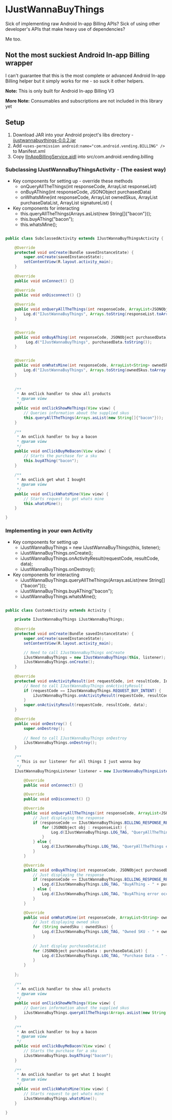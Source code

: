 # IJustWannaBuyThings
Sick of implementing raw Android In-app Billing APIs? Sick of using other developer's APIs that make heavy use of dependencies?

Me too.

## Not the most suckiest Android In-app Billing wrapper
I can't guarantee that this is the most complete or advanced Android In-app Billing helper but it simply works for me - so suck it other helpers.

<b>Note:</b> This is only built for Android In-app Billing V3

<b>More Note:</b> Consumables and subscriptions are not included in this library yet

## Setup

1. Download JAR into your Android project's libs directory - [ijustwannabuythings-0.0.2.jar](https://github.com/joshdholtz/IJustWannaBuyThings/raw/master/builds/ijustwannabuythings-0.0.2.jar)
2. Add `<uses-permission android:name="com.android.vending.BILLING" />` to Manifest.xml
3. Copy [IInAppBillingService.aidl](https://raw.github.com/joshdholtz/IJustWannaBuyThings/master/src/com/android/vending/billing/IInAppBillingService.aidl) into src/com.android.vending.billing

### Subclassing IJustWannaBuyThingsActivity - (The easiest way)

- Key components for setting up - override these methods
  - onQueryAllTheThings(int responseCode, ArrayList<JSONObject> responseList)
  - onBuyAThing(int responseCode, JSONObject purchasedData)
  - onWhatsMine(int responseCode, ArrayList<String> ownedSkus, ArrayList<JSONObject> purchaseDataList, ArrayList<String> signatureList) {
- Key components for interacting
  - this.queryAllTheThings(Arrays.asList(new String[]{"bacon"}));
  - this.buyAThing("bacon");
  - this.whatsMine();

````java

public class SubclassedActivity extends IJustWannaBuyThingsActivity {

	@Override
	protected void onCreate(Bundle savedInstanceState) {
		super.onCreate(savedInstanceState);
		setContentView(R.layout.activity_main);
	}
	
	@Override
	public void onConnect() {}

	@Override
	public void onDisconnect() {}
	
	@Override
	public void onQueryAllTheThings(int responseCode, ArrayList<JSONObject> responseList) {
		Log.d("IJustWannaBuyThings", Arrays.toString(responseList.toArray()));
	}


	@Override
	public void onBuyAThing(int responseCode, JSONObject purchasedData) {
		 Log.d("IJustWannaBuyThings", purchasedData.toString());
	}


	@Override
	public void onWhatsMine(int responseCode, ArrayList<String> ownedSkus, ArrayList<JSONObject> purchaseDataList, ArrayList<String> signatureList) {
		Log.d("IJustWannaBuyThings", Arrays.toString(ownedSkus.toArray()));
	}
	
	
	/**
	 * An onClick handler to show all products
	 * @param view
	 */
	public void onClickShowMeThings(View view) {
		// Queries information about the supplied skus
		this.queryAllTheThings(Arrays.asList(new String[]{"bacon"}));
	}
	
	/**
	 * An onClick handler to buy a bacon
	 * @param view
	 */
	public void onClickBuyMeBacon(View view) {
		// Starts the purchase for a sku
		this.buyAThing("bacon");
	}
	
	/**
	 * An onClick get what I bought
	 * @param view
	 */
	public void onClickWhatsMine(View view) {
		// Starts request to get whats mine
		this.whatsMine();
	}

}

````

### Implementing in your own Activity

- Key components for setting up
  - iJustWannaBuyThings = new IJustWannaBuyThings(this, listener);
  - iJustWannaBuyThings.onCreate();
  - iJustWannaBuyThings.onActivityResult(requestCode, resultCode, data);
  - iJustWannaBuyThings.onDestroy();
- Key components for interacting
  - iJustWannaBuyThings.queryAllTheThings(Arrays.asList(new String[]{"bacon"}));
  - iJustWannaBuyThings.buyAThing("bacon");
  - iJustWannaBuyThings.whatsMine();

````java

public class CustomActivity extends Activity {

	private IJustWannaBuyThings iJustWannaBuyThings;
	
	@Override
	protected void onCreate(Bundle savedInstanceState) {
		super.onCreate(savedInstanceState);
		setContentView(R.layout.activity_main);

		// Need to call IJustWannaBuyThings onCreate
		iJustWannaBuyThings = new IJustWannaBuyThings(this, listener);
		iJustWannaBuyThings.onCreate();
	}
	
	@Override
	protected void onActivityResult(int requestCode, int resultCode, Intent data) {
		// Need to call IJustWannaBuyThings onActivityResult
		if (requestCode == IJustWannaBuyThings.REQUEST_BUY_INTENT) {
			iJustWannaBuyThings.onActivityResult(requestCode, resultCode, data);
		}
		super.onActivityResult(requestCode, resultCode, data);
	}

	@Override
	public void onDestroy() {
		super.onDestroy();
		
		// Need to call IJustWannaBuyThings onDestroy
		iJustWannaBuyThings.onDestroy();
	}

	/**
	 * This is our listener for all things I just wanna buy
	 */
	IJustWannaBuyThingsListener listener = new IJustWannaBuyThingsListener() {

		@Override
		public void onConnect() {}

		@Override
		public void onDisconnect() {}

		@Override
		public void onQueryAllTheThings(int responseCode, ArrayList<JSONObject> responseList) {
			// Just displaying the response
			if (responseCode == IJustWannaBuyThings.BILLING_RESPONSE_RESULT_OK) {
				for (JSONObject obj : responseList) {
					Log.d(IJustWannaBuyThings.LOG_TAG, "QueryAllTheThings - " + obj.toString());
				}
			} else {
				Log.d(IJustWannaBuyThings.LOG_TAG, "QueryAllTheThings error occured - " + responseCode);
			}
		}

		@Override
		public void onBuyAThing(int responseCode, JSONObject purchasedData) {
			// Just displaying the response
			if (responseCode == IJustWannaBuyThings.BILLING_RESPONSE_RESULT_OK) {
				Log.d(IJustWannaBuyThings.LOG_TAG, "BuyAThing - " + purchasedData.toString());
			} else {
				Log.d(IJustWannaBuyThings.LOG_TAG, "BuyAThing error occured - " + responseCode);
			}
		}

		@Override
		public void onWhatsMine(int responseCode, ArrayList<String> ownedSkus, ArrayList<JSONObject> purchaseDataList, ArrayList<String> signatureList) {
			// Just displaying owned skus
			for (String ownedSku : ownedSkus) {
				Log.d(IJustWannaBuyThings.LOG_TAG, "Owned SKU - " + ownedSku);
			}
			
			// Just display purchaseDataList
			for (JSONObject purchaseData : purchaseDataList) {
				Log.d(IJustWannaBuyThings.LOG_TAG, "Purchase Data - " + purchaseData);
			}
		}
		
	};
	
	/**
	 * An onClick handler to show all products
	 * @param view
	 */
	public void onClickShowMeThings(View view) {
		// Queries information about the supplied skus
		iJustWannaBuyThings.queryAllTheThings(Arrays.asList(new String[]{"bacon"}));
	}
	
	/**
	 * An onClick handler to buy a bacon
	 * @param view
	 */
	public void onClickBuyMeBacon(View view) {
		// Starts the purchase for a sku
		iJustWannaBuyThings.buyAThing("bacon");
	}
	
	/**
	 * An onClick handler to get what I bought
	 * @param view
	 */
	public void onClickWhatsMine(View view) {
		// Starts request to get whats mine
		iJustWannaBuyThings.whatsMine();
	}

}


````
